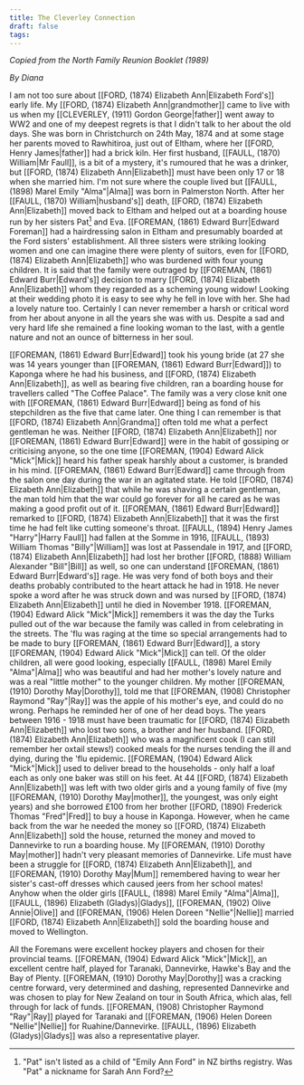 ```yaml
---
title: The Cleverley Connection
draft: false
tags:
---
```

*Copied from the North Family Reunion Booklet (1989)*

*By Diana*

I am not too sure about [[FORD, (1874) Elizabeth Ann|Elizabeth Ford's]] early life. My [[FORD, (1874) Elizabeth Ann|grandmother]] came to live with us when my [[CLEVERLEY, (1911) Gordon George|father]] went away to WW2 and one of my deepest regrets is that I didn't talk to her about the old days. She was born in Christchurch on 24th May, 1874 and at some stage her parents moved to Rawhitiroa, just out of Eltham, where her [[FORD, Henry James|father]] had a brick kiln. Her first husband, [[FAULL, (1870) William|Mr Faull]], is a bit of a mystery, it's rumoured that he was a drinker, but [[FORD, (1874) Elizabeth Ann|Elizabeth]] must have been only 17 or 18 when she married him. I'm not sure where the couple lived but [[FAULL, (1898) Marel Emily "Alma"|Alma]] was born in Palmerston North. After her [[FAULL, (1870) William|husband's]] death, [[FORD, (1874) Elizabeth Ann|Elizabeth]] moved back to Eltham and helped out at a boarding house run by her sisters Pat[^1] and Eva. [[FOREMAN, (1861) Edward Burr|Edward Foreman]] had a hairdressing salon in Eltham and presumably boarded at the Ford sisters' establishment. All three sisters were striking looking women and one can imagine there were plenty of suitors, even for [[FORD, (1874) Elizabeth Ann|Elizabeth]] who was burdened with four young children. It is said that the family were outraged by [[FOREMAN, (1861) Edward Burr|Edward's]] decision to marry [[FORD, (1874) Elizabeth Ann|Elizabeth]] whom they regarded as a scheming young widow! Looking at their wedding photo it is easy to see why he fell in love with her. She had a lovely nature too. Certainly I can never remember a harsh or critical word from her about anyone in all the years she was with us. Despite a sad and very hard life she remained a fine looking woman to the last, with a gentle nature and not an ounce of bitterness in her soul.

[[FOREMAN, (1861) Edward Burr|Edward]] took his young bride (at 27 she was 14 years younger than [[FOREMAN, (1861) Edward Burr|Edward]]) to Kaponga where he had his business, and [[FORD, (1874) Elizabeth Ann|Elizabeth]], as well as bearing five children, ran a boarding house for travellers called "The Coffee Palace". The family was a very close knit one with [[FOREMAN, (1861) Edward Burr|Edward]] being as fond of his stepchildren as the five that came later. One thing I can remember is that [[FORD, (1874) Elizabeth Ann|Grandma]] often told me what a perfect gentleman he was. Neither [[FORD, (1874) Elizabeth Ann|Elizabeth]] nor [[FOREMAN, (1861) Edward Burr|Edward]] were in the habit of gossiping or criticising anyone, so the one time [[FOREMAN, (1904) Edward Alick "Mick"|Mick]] heard his father speak harshly about a customer, is branded in his mind. [[FOREMAN, (1861) Edward Burr|Edward]] came through from the salon one day during the war in an agitated state. He told [[FORD, (1874) Elizabeth Ann|Elizabeth]] that while he was shaving a certain gentleman, the man told him that the war could go forever for all he cared as he was making a good profit out of it. [[FOREMAN, (1861) Edward Burr|Edward]] remarked to [[FORD, (1874) Elizabeth Ann|Elizabeth]] that it was the first time he had felt like cutting someone's throat. [[FAULL, (1894) Henry James "Harry"|Harry Faull]] had fallen at the Somme in 1916, [[FAULL, (1893) William Thomas "Billy"|William]] was lost at Passendale in 1917, and [[FORD, (1874) Elizabeth Ann|Elizabeth]] had lost her brother [[FORD, (1888) William Alexander "Bill"|Bill]] as well, so one can understand [[FOREMAN, (1861) Edward Burr|Edward's]] rage. He was very fond of both boys and their deaths probably contributed to the heart attack he had in 1918. He never spoke a word after he was struck down and was nursed by [[FORD, (1874) Elizabeth Ann|Elizabeth]] until he died in November 1918. [[FOREMAN, (1904) Edward Alick "Mick"|Mick]] remembers it was the day the Turks pulled out of the war because the family was called in from celebrating in the streets. The 'flu was raging at the time so special arrangements had to be made to bury [[FOREMAN, (1861) Edward Burr|Edward]], a story [[FOREMAN, (1904) Edward Alick "Mick"|Mick]] can tell. Of the older children, all were good looking, especially [[FAULL, (1898) Marel Emily "Alma"|Alma]] who was beautiful and had her mother's lovely nature and was a real "little mother" to the younger children. My mother [[FOREMAN, (1910) Dorothy May|Dorothy]], told me that [[FOREMAN, (1908) Christopher Raymond "Ray"|Ray]] was the apple of his mother's eye, and could do no wrong. Perhaps he reminded her of one of her dead boys. The years between 1916 - 1918 must have been traumatic for [[FORD, (1874) Elizabeth Ann|Elizabeth]] who lost two sons, a brother and her husband. [[FORD, (1874) Elizabeth Ann|Elizabeth]] who was a magnificent cook (I can still remember her oxtail stews!) cooked meals for the nurses tending the ill and dying, during the 'flu epidemic. [[FOREMAN, (1904) Edward Alick "Mick"|Mick]] used to deliver bread to the households - only half a loaf each as only one baker was still on his feet. At 44 [[FORD, (1874) Elizabeth Ann|Elizabeth]] was left with two older girls and a young family of five (my [[FOREMAN, (1910) Dorothy May|mother]], the youngest, was only eight years) and she borrowed £100 from her brother [[FORD, (1890) Frederick Thomas "Fred"|Fred]] to buy a house in Kaponga. However, when he came back from the war he needed the money so [[FORD, (1874) Elizabeth Ann|Elizabeth]] sold the house, returned the money and moved to Dannevirke to run a boarding house. My [[FOREMAN, (1910) Dorothy May|mother]] hadn't very pleasant memories of Dannevirke. Life must have been a struggle for [[FORD, (1874) Elizabeth Ann|Elizabeth]], and [[FOREMAN, (1910) Dorothy May|Mum]] remembered having to wear her sister's cast-off dresses which caused jeers from her school mates! Anyhow when the older girls [[FAULL, (1898) Marel Emily "Alma"|Alma]], [[FAULL, (1896) Elizabeth (Gladys)|Gladys]], [[FOREMAN, (1902) Olive Annie|Olive]] and [[FOREMAN, (1906) Helen Doreen "Nellie"|Nellie]] married [[FORD, (1874) Elizabeth Ann|Elizabeth]] sold the boarding house and moved to Wellington.

All the Foremans were excellent hockey players and chosen for their provincial teams. [[FOREMAN, (1904) Edward Alick "Mick"|Mick]], an excellent centre half, played for Taranaki, Dannevirke, Hawke's Bay and the Bay of Plenty. [[FOREMAN, (1910) Dorothy May|Dorothy]] was a cracking centre forward, very determined and dashing, represented Dannevirke and was chosen to play for New Zealand on tour in South Africa, which alas, fell through for lack of funds. [[FOREMAN, (1908) Christopher Raymond "Ray"|Ray]] played for Taranaki and [[FOREMAN, (1906) Helen Doreen "Nellie"|Nellie]] for Ruahine/Dannevirke. [[FAULL, (1896) Elizabeth (Gladys)|Gladys]] was also a representative player.


[^1]: "Pat" isn't listed as a child of "Emily Ann Ford" in NZ births registry. Was "Pat" a nickname for Sarah Ann Ford?
